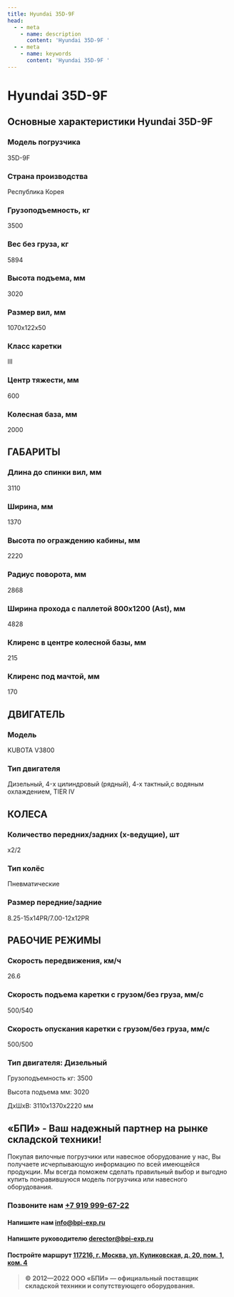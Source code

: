 ```yaml
---
title: Hyundai 35D-9F
head:
  - - meta
    - name: description
      content: 'Hyundai 35D-9F '
  - - meta
    - name: keywords 
      content: 'Hyundai 35D-9F '
---
```


# Hyundai 35D-9F
## Основные характеристики Hyundai 35D-9F

### Модель погрузчика
35D-9F
### Страна производства
Республика Корея
### Грузоподъемность, кг
3500
### Вес без груза, кг
5894
### Высота подъема, мм
3020
### Размер вил, мм
1070x122x50
### Класс каретки
III
### Центр тяжести, мм
600
### Колесная база, мм
2000

## ГАБАРИТЫ
### Длина до спинки вил, мм
3110
### Ширина, мм
1370
### Высота по ограждению кабины, мм
2220
### Радиус поворота, мм
2868
### Ширина прохода с паллетой 800х1200 (Ast), мм
4828
### Клиренс в центре колесной базы, мм
215
### Клиренс под мачтой, мм
170

## ДВИГАТЕЛЬ
### Модель
KUBOTA V3800
### Тип двигателя
Дизельный, 4-x цилиндровый (рядный), 4-х тактный,с водяным охлаждением, TIER IV

## КОЛЕСА
### Количество передних/задних (х-ведущие), шт
х2/2
### Тип колёс
Пневматические
### Размер передние/задние
8.25-15x14PR/7.00-12x12PR

## РАБОЧИЕ РЕЖИМЫ
### Скорость передвижения, км/ч
26.6
### Скорость подъема каретки с грузом/без груза, мм/с
500/540
### Скорость опускания каретки с грузом/без груза, мм/с
500/500
### Тип двигателя: Дизельный

Грузоподъемность кг: 3500

Высота подъема мм: 3020

ДxШxВ: 3110x1370x2220 мм









## «БПИ» - Ваш надежный партнер на рынке складской техники!

Покупая вилочные погрузчики или навесное оборудование у нас, Вы получаете исчерпывающую информацию по всей имеющейся продукции. Мы всегда поможем сделать правильный выбор и выгодно купить понравившуюся модель погрузчика или навесного оборудования.


### Позвоните нам <a href="tel:+79199996722">+7 919 999-67-22</a>

#### Напишите нам <a href="mailto:info@bpi-exp.ru">info@bpi-exp.ru</a>

#### Напишите руководителю <a href="mailto:derector@bpi-exp.ru">derector@bpi-exp.ru</a>

#### Постройте маршрут <a href="https://yandex.ru/maps/213/moscow/?from=api-maps&ll=37.560718%2C55.567506&mode=routes&origin=jsapi_2_1_79&rtext=~55.567988%2C37.560664&rtt=mt&ruri=~&z=19">117216, г. Москва, ул. Куликовская, д. 20, пом. 1, ком. 4</a>

> **© 2012—2022 ООО «БПИ» — официальный поставщик складской техники и сопутствующего оборудования.**
